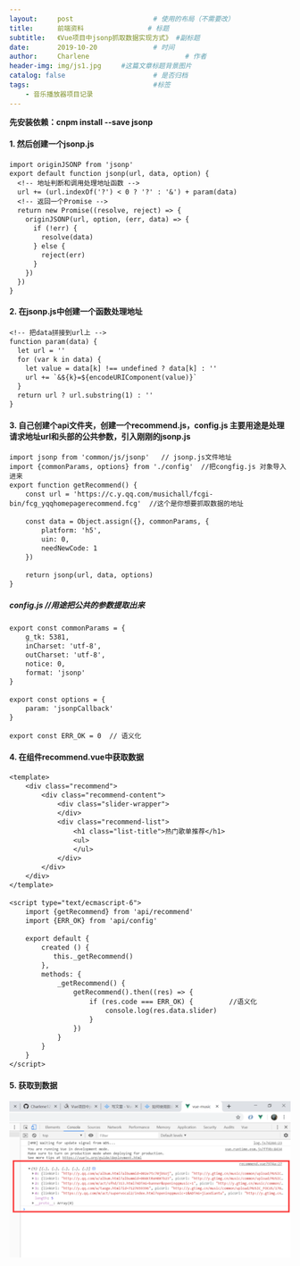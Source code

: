 ```yaml
---
layout:     post   				    # 使用的布局（不需要改）
title:      前端资料 				# 标题 
subtitle:   《Vue项目中jsonp抓取数据实现方式》 #副标题
date:       2019-10-20 				# 时间
author:     Charlene 						# 作者
header-img: img/js1.jpg 	#这篇文章标题背景图片
catalog: false 						# 是否归档
tags:								#标签
    - 音乐播放器项目记录
---
```


**先安装依赖：cnpm install --save jsonp**
#### 1.  然后创建一个jsonp.js
```
import originJSONP from 'jsonp'
export default function jsonp(url, data, option) {
  <!-- 地址判断和调用处理地址函数 -->
  url += (url.indexOf('?') < 0 ? '?' : '&') + param(data)
  <!-- 返回一个Promise -->
  return new Promise((resolve, reject) => {
    originJSONP(url, option, (err, data) => {
      if (!err) {
        resolve(data)
      } else {
        reject(err)
      }
    })
  })
}
```
#### 2. 在jsonp.js中创建一个函数处理地址
```
<!-- 把data拼接到url上 -->
function param(data) {
  let url = ''
  for (var k in data) {
    let value = data[k] !== undefined ? data[k] : ''
    url += `&${k}=${encodeURIComponent(value)}`
  }
  return url ? url.substring(1) : ''
}
```
#### 3. 自己创建个api文件夹，创建一个recommend.js，config.js  主要用途是处理请求地址url和头部的公共参数，引入刚刚的jsonp.js 
```
import jsonp from 'common/js/jsonp'   // jsonp.js文件地址
import {commonParams, options} from './config'  //把congfig.js 对象导入进来
export function getRecommend() {
    const url = 'https://c.y.qq.com/musichall/fcgi-bin/fcg_yqqhomepagerecommend.fcg'  //这个是你想要抓取数据的地址

    const data = Object.assign({}, commonParams, {
        platform: 'h5',
        uin: 0,
        needNewCode: 1
    })

    return jsonp(url, data, options)
}
```
##### config.js //用途把公共的参数提取出来
```
export const commonParams = {
    g_tk: 5381,
    inCharset: 'utf-8',
    outCharset: 'utf-8',
    notice: 0,
    format: 'jsonp'
}

export const options = {
    param: 'jsonpCallback'
}

export const ERR_OK = 0  // 语义化
```
#### 4. 在组件recommend.vue中获取数据
```
<template>
    <div class="recommend">
        <div class="recommend-content">
            <div class="slider-wrapper">
            </div>
            <div class="recommend-list">
                <h1 class="list-title">热门歌单推荐</h1>
                <ul>
                </ul>
            </div>
        </div>
    </div>
</template>

<script type="text/ecmascript-6">
    import {getRecommend} from 'api/recommend'
    import {ERR_OK} from 'api/config'

    export default {
        created () {
           this._getRecommend()
        },
        methods: {
            _getRecommend() {
                getRecommend().then((res) => {
                    if (res.code === ERR_OK) {         //语义化
                        console.log(res.data.slider)
                    }
                })
            }
        }
    }
</script>
```
#### 5. 获取到数据

![](https://raw.githubusercontent.com/Charlene12345/img-repo/master/1.png)
